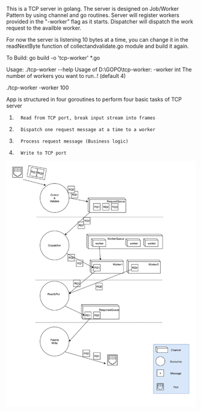 This is a TCP server in golang.
The server is designed on Job/Worker Pattern by using channel and go routines. Server will register workers provided in the "-worker" flag as it starts. Dispatcher will dispatch the work request to the availble worker.

For now the server is listening 10 bytes at a time, you can change it in the readNextByte function of collectandvalidate.go module and build it again.

To Build:
go build -o 'tcp-worker' *.go

Usage:
./tcp-worker --help
Usage of D:\GOPO\tcp-worker:
  -worker int
        The number of workers you want to run..! (default 4)

./tcp-worker -worker 100

App is structured in four goroutines to perform four basic tasks of TCP server

1.       Read from TCP port, break input stream into frames
2.       Dispatch one request message at a time to a worker
3.       Process request message (Business logic)
4.       Write to TCP port
![app structure image](https://github.com/aniketchopade/golang-tcp/blob/master/app-structure.png)
